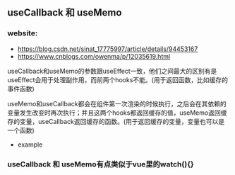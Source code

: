 ## useCallback 和 useMemo

### website:
- https://blog.csdn.net/sinat_17775997/article/details/94453167
- https://www.cnblogs.com/owenma/p/12035619.html

useCallback和useMemo的参数跟useEffect一致，他们之间最大的区别有是useEffect会用于处理副作用，而前两个hooks不能。(用于返回函数，比如缓存的事件函数)

useMemo和useCallback都会在组件第一次渲染的时候执行，之后会在其依赖的变量发生改变时再次执行；并且这两个hooks都返回缓存的值，useMemo返回缓存的变量，useCallback返回缓存的函数。(用于返回缓存的变量，变量也可以是一个函数)

- example

### useCallback 和 useMemo有点类似于vue里的watch(){}
